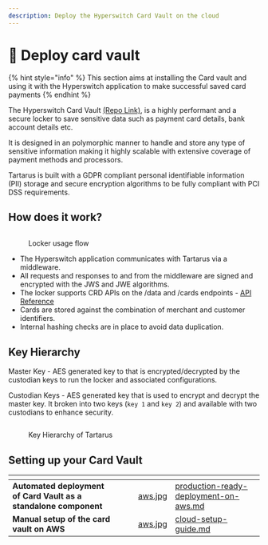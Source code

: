 ```yaml
---
description: Deploy the Hyperswitch Card Vault on the cloud
---
```


# 🔐 Deploy card vault

{% hint style="info" %}
This section aims at installing the Card vault and using it with the Hyperswitch application to make successful saved card payments
{% endhint %}

The Hyperswitch Card Vault [(Repo Link)](https://github.com/hyperswitchpay/tartarus), is a highly performant and a secure locker to save sensitive data such as payment card details, bank account details etc.&#x20;

It is designed in an polymorphic manner to handle and store any type of sensitive information making it highly scalable with extensive coverage of payment methods and processors.

Tartarus is built with a GDPR compliant personal identifiable information (PII) storage and  secure encryption algorithms to be fully compliant with PCI DSS requirements.

## How does it work?

<figure><img src="../../../.gitbook/assets/general-block-diagram.png" alt=""><figcaption><p>Locker usage flow</p></figcaption></figure>

* The Hyperswitch application communicates with Tartarus via a middleware.&#x20;
* All requests and responses to and from the middleware are signed and encrypted with the JWS and JWE algorithms.&#x20;
* The locker supports CRD APIs on the /data and /cards endpoints - [API Reference](https://api-reference.hyperswitchpay.com/api-reference/cards/add-data-in-locker)
* Cards are stored against the combination of merchant and customer identifiers.&#x20;
* Internal hashing checks are in place to avoid data duplication.&#x20;

## Key Hierarchy

Master Key - AES generated key to that is encrypted/decrypted by the custodian keys to run the locker and associated configurations.

Custodian Keys - AES generated key that is used to encrypt and decrypt the master key. It broken into two keys (`key 1` and `key 2`) and available with two custodians to enhance security.

<figure><img src="../../../.gitbook/assets/locker-key-hierarchy.png" alt=""><figcaption><p>Key Hierarchy of Tartarus</p></figcaption></figure>

## Setting up your Card Vault

<table data-card-size="large" data-view="cards"><thead><tr><th></th><th></th><th></th><th data-hidden data-card-cover data-type="files"></th><th data-hidden data-card-target data-type="content-ref"></th></tr></thead><tbody><tr><td><strong>Automated deployment of Card Vault as a standalone component</strong></td><td></td><td></td><td><a href="../../../.gitbook/assets/aws.jpg">aws.jpg</a></td><td><a href="deploy-card-vault/production-ready-deployment-on-aws.md">production-ready-deployment-on-aws.md</a></td></tr><tr><td><strong>Manual setup of the card vault on AWS</strong></td><td></td><td></td><td><a href="../../../.gitbook/assets/aws.jpg">aws.jpg</a></td><td><a href="deploy-card-vault/cloud-setup-guide.md">cloud-setup-guide.md</a></td></tr></tbody></table>
